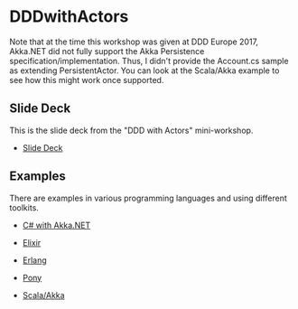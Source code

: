 # DDDwithActors
Note that at the time this workshop was given at DDD Europe 2017, Akka.NET did not fully support the Akka Persistence specification/implementation. Thus, I didn't provide the Account.cs sample as extending PersistentActor. You can look at the Scala/Akka example to see how this might work once supported.

## Slide Deck
This is the slide deck from the "DDD with Actors" mini-workshop.

- [Slide Deck](https://github.com/VaughnVernon/DDDwithActors/blob/master/DDDwithActors.pdf)

## Examples
There are examples in various programming languages and using different toolkits.

- [C# with Akka.NET](https://github.com/VaughnVernon/DDDwithActors/tree/master/Akka.NET)

- [Elixir](https://github.com/VaughnVernon/DDDwithActors/tree/master/Elixir)

- [Erlang](https://github.com/VaughnVernon/DDDwithActors/tree/master/Erlang)

- [Pony](https://github.com/d-led/DDDwithActorsPony)

- [Scala/Akka](https://github.com/VaughnVernon/DDDwithActors/tree/master/ScalaAkka)
